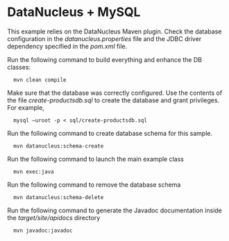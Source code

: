 DataNucleus + MySQL
===================

This example relies on the DataNucleus Maven plugin. Check the database configuration in the *datanucleus.properties* file and the JDBC driver dependency specified in the *pom.xml* file.

Run the following command to build everything and enhance the DB classes:

      mvn clean compile

Make sure that the database was correctly configured. Use the contents of the file *create-productsdb.sql* to create the database and grant privileges. For example,

      mysql –uroot -p < sql/create-productsdb.sql

Run the following command to create database schema for this sample.

      mvn datanucleus:schema-create

Run the following command to launch the main example class

      mvn exec:java

Run the following command to remove the database schema

      mvn datanucleus:schema-delete

Run the following command to generate the Javadoc documentation inside the *target/site/apidocs* directory

      mvn javadoc:javadoc
